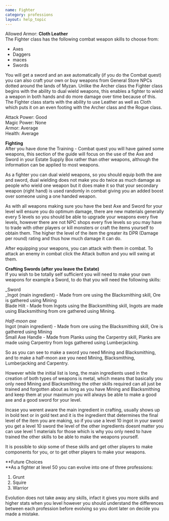 ```yaml
---
name: Fighter
category: professions
layout: help_topic
---
```

Allowed Armor: **Cloth Leather**  
The Fighter class has the following combat weapon skills to choose from:

*   Axes
*   Daggers
*   maces
*   Swords

You will get a sword and an axe automatically (if you do the Combat quest) you can also craft your own or buy weapons from General Store NPCs dotted around the lands of Myzan. Unlike the Archer class the Fighter class begins with the ability to dual wield weapons, this enables a fighter to wield a weapon in both hands and do more damage over time because of this. The Fighter class starts with the ability to use Leather as well as Cloth which puts it on an even footing with the Archer class and the Rogue class.

Attack Power: Good  
Magic Power: None  
Armor: Average  
Health: Average

**Fighting**  
After you have done the Training - Combat quest you will have gained some weapons, this section of the guide will focus on the use of the Axe and Sword in your Estate Supply Box rather than other weapons, although the information can be applied to most weapons.

As a fighter you can dual wield weapons, so you should equip both the axe and sword, dual wielding does not make you do twice as much damage as people who wield one weapon but it does make it so that your secondary weapon (right hand) is used randomly in combat giving you an added boost over someone using a one handed weapon.

As with all weapons making sure you have the best Axe and Sword for your level will ensure you do optimum damage, there are new materials generally every 5 levels so you should be able to upgrade your weapons every five levels, however there are not NPC shops every five levels so you may have to trade with other players or kill monsters or craft the items yourself to obtain them. The higher the level of the item the greater its DPR (Damage per round) rating and thus how much damage it can do.

After equipping your weapons, you can attack with them in combat. To attack an enemy in combat click the Attack button and you will swing at them.

**Crafting Swords (after you leave the Estate)**  
If you wish to be totally self sufficient you will need to make your own weapons for example a Sword, to do that you will need the following skills:

_Sword  
_Ingot (main ingredient) - Made from ore using the Blacksmithing skill, Ore is gathered using Mining  
Blade Hilt - Made from Ingots using the Blacksmithing skill, Ingots are made using Blacksmithing from ore gathered using Mining.

_Half-moon axe_  
Ingot (main ingredient) - Made from ore using the Blacksmithing skill, Ore is gathered using Mining  
Small Axe Handle - Made from Planks using the Carpentry skill, Planks are made using Carpentry from logs gathered using Lumberjacking.

So as you can see to make a sword you need Mining and Blacksmithing, and to make a half-moon axe you need Mining, Blacksmithing, Lumberjacking and Carpentry.

However while the initial list is long, the main ingredients used in the creation of both types of weapons is metal, which means that basically you only need Mining and Blacksmithing the other skills required can all just be trained and forgotten about as long as you have Mining and Blacksmithing and keep them at your maximum you will always be able to make a good axe and a good sword for your level.

Incase you werent aware the main ingredient in crafting, usually shows up in bold text or in gold text and it is the ingredient that determines the final level of the item you are making, so if you use a level 10 ingot in your sword you get a level 10 sword the level of the other ingredients doesnt matter you can use level 1 materials for those which is why you only need to have trained the other skills to be able to make the weapons yourself.

It is possible to skip some of these skills and get other players to make components for you, or to get other players to make your weapons.

**Future Choices  
**As a fighter at level 50 you can evolve into one of three professions:

1.  Grunt
2.  Squire
3.  Warrior

Evolution does not take away any skills, infact it gives you more skills and higher stats when you level however you should understand the differences between each profession before evolving so you dont later on decide you made a mistake.
